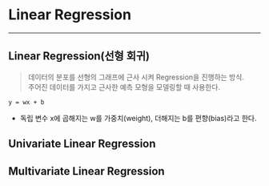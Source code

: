 # Linear Regression
---
## Linear Regression(선형 회귀)
> 데이터의 분포를 선형의 그래프에 근사 시켜 Regression을 진행하는 방식.  
> 주어진 데이터를 가지고 근사한 예측 모형을 모델링할 때 사용한다.  

``` y = wx + b ```
- 독립 변수 x에 곱해지는 w를 가중치(weight), 더해지는 b를 편향(bias)라고 한다.

## Univariate Linear Regression

## Multivariate Linear Regression
